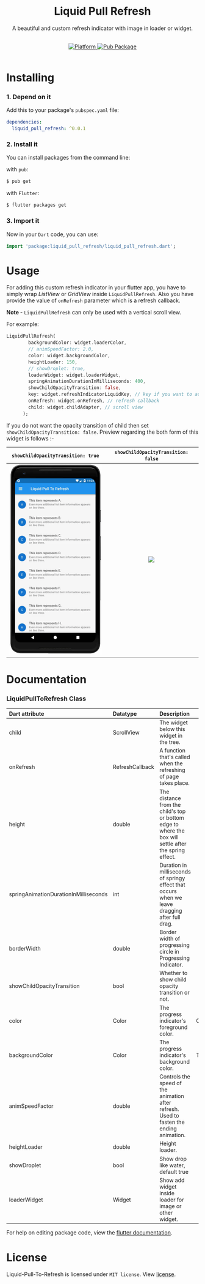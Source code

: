 # <div align="center">Liquid Pull Refresh</div>
<div align="center"><p>A beautiful and custom refresh indicator with image in loader or widget.</p></div><br>

<div align="center">
	<a href="https://flutter.io">
    <img src="https://img.shields.io/badge/Platform-Flutter-yellow.svg"
      alt="Platform" />
  </a>
  	<a href="https://pub.dartlang.org/packages/liquid_pull_refresh">
    <img src="https://img.shields.io/pub/v/liquid_pull_refresh.svg"
      alt="Pub Package" />
  </a>
<!--   </a>
  	<a href="https://pub.dartlang.org/packages/liquid_pull_refresh">
    <img src="https://mrhafid.my.id/theme/mrhafidPC/img/ic_logo.png"
      alt="My Profolio" />
  </a> -->
  
</div><br>

# Installing

### 1. Depend on it
Add this to your package's `pubspec.yaml` file:

```yaml
dependencies:
  liquid_pull_refresh: ^0.0.1
```

### 2. Install it

You can install packages from the command line:

with `pub`:

```css
$ pub get
```

with `Flutter`:

```css
$ flutter packages get
```

### 3. Import it

Now in your `Dart` code, you can use: 

```dart
import 'package:liquid_pull_refresh/liquid_pull_refresh.dart';
```


# Usage

For adding this custom refresh indicator in your flutter app, you have to simply wrap *ListView*  or *GridView* inside `LiquidPullRefresh`. Also you have provide the value of `onRefresh` parameter which is a refresh callback. 

**Note -** `LiquidPullRefresh` can only be used with a vertical scroll view.

For example:

```dart
LiquidPullRefresh(
        backgroundColor: widget.loaderColor,
        // animSpeedFactor: 2.0,
        color: widget.backgroundColor,
        heightLoader: 150,
        // showDroplet: true,
        loaderWidget: widget.loaderWidget,
        springAnimationDurationInMilliseconds: 400,
        showChildOpacityTransition: false,
        key: widget.refreshIndicatorLiquidKey, // key if you want to add
        onRefresh: widget.onRefresh, // refresh callback
        child: widget.childAdapter, // scroll view
      );
```

If you do not want the opacity transition of child then set `showChildOpacityTransition: false`.  Preview regarding the both form of this widget is follows :-
<div align="center">
<table>
<thead>
<tr>
<th style="text-align:center"><code>showChildOpacityTransition: true</code></th>
<th style="text-align:center"><code>showChildOpacityTransition: false</code></th>
</tr>
</thead>
<tbody>
<tr>
<td style="text-align:center"><img src="https://github.com/aagarwal1012/Liquid-Pull-To-Refresh/blob/master/display/liquid.gif?raw=true" height = "500px"/></td>
<td style="text-align:center"><img src="https://github.com/aagarwal1012/Liquid-Pull-To-Refresh/blob/master/display/liquid_false.gif?raw=true" height = "500px"/></td>
</tr>
</tbody>
</table>
</div>

# Documentation

### LiquidPullToRefresh Class

| Dart attribute                        | Datatype        | Description                                                                                            |     Default Value     |
| :------------------------------------ | :-------------- | :----------------------------------------------------------------------------------------------------- | :-------------------: |
| child                                 | ScrollView      | The widget below this widget in the tree.                                                              |       @required       |
| onRefresh                             | RefreshCallback | A function that's called when the refreshing of page takes place.                                      |       @required       |
| height                                | double          | The distance from the child's top or bottom edge to where the box will settle after the spring effect. |         100.0         |
| springAnimationDurationInMilliseconds | int             | Duration in milliseconds of springy effect that occurs when we leave dragging after full drag.         |         1000          |
| borderWidth                           | double          | Border width of progressing circle in Progressing Indicator.                                           |          2.0          |
| showChildOpacityTransition            | bool            | Whether to show child opacity transition or not.                                                       |         true          |
| color                                 | Color           | The progress indicator's foreground color.                                                             | ColorScheme.secondary |
| backgroundColor                       | Color           | The progress indicator's background color.                                                             | ThemeData.canvasColor |
| animSpeedFactor                       | double          | Controls the speed of the animation after refresh. Used to fasten the ending animation.                |          1.0          |
| heightLoader                          | double          | Height loader.                                                                                         |          100.0        |
| showDroplet                           | bool            | Show drop like water, default true                                                                     |          true         |
| loaderWidget                          | Widget          | Show add widget inside loader for image or other widget.                                               |       Container()     |

For help on editing package code, view the [flutter documentation](https://flutter.io/developing-packages/).

# License
Liquid-Pull-To-Refresh is licensed under `MIT license`. View [license](https://go.mrhafid.my.id/liquidpullrefresh).
